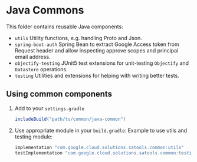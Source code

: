 # Java Commons

This folder contains reusable Java components:

* `utils`
   Utility functions, e.g. handling Proto and Json.
* `spring-boot-auth`
   Spring Bean to extract Google Access token from
   Request header and allow inspecting approve scopes and
   principal email address.
* `objectify-testing`
   JUnit5 test extensions for unit-testing `Objectify` and `Datastore`
   operations.
* `testing`
   Utilities and extensions for helping with writing better tests.

## Using common components

1. Add to your `settings.gradle`

   ```groovy
   includeBuild("path/to/common/java-common")
   ```

2. Use appropriate module in your `build.gradle`:
   Example to use utils and testing module:

   ```groovy
   implementation "com.google.cloud.solutions.satools.common:utils"
   testImplementation "com.google.cloud.solutions.satools.common:testing"
   ```

